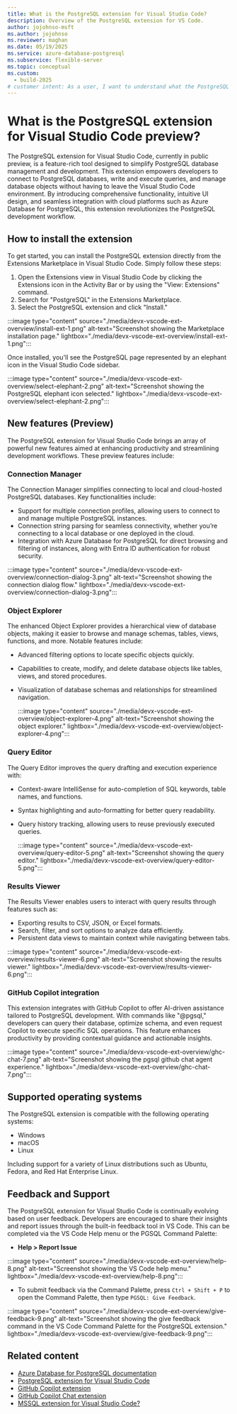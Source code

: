 ```yaml
---
title: What is the PostgreSQL extension for Visual Studio Code?
description: Overview of the PostgreSQL extension for VS Code.
author: jojohnso-msft
ms.author: jojohnso
ms.reviewer: maghan
ms.date: 05/19/2025
ms.service: azure-database-postgresql
ms.subservice: flexible-server
ms.topic: conceptual
ms.custom:
  - build-2025
# customer intent: As a user, I want to understand what the PostgreSQL extension for VS Code is and how I can use it with Azure Database for PostgreSQL flexible server.
---
```


# What is the PostgreSQL extension for Visual Studio Code preview?

The PostgreSQL extension for Visual Studio Code, currently in public preview, is a feature-rich tool designed to simplify PostgreSQL database management and development. This extension empowers developers to connect to PostgreSQL databases, write and execute queries, and manage database objects without having to leave the Visual Studio Code environment. By introducing comprehensive functionality, intuitive UI design, and seamless integration with cloud platforms such as Azure Database for PostgreSQL, this extension revolutionizes the PostgreSQL development workflow.

## How to install the extension

To get started, you can install the PostgreSQL extension directly from the Extensions Marketplace in Visual Studio Code. Simply follow these steps:

1. Open the Extensions view in Visual Studio Code by clicking the Extensions icon in the Activity Bar or by using the "View: Extensions" command.
2. Search for "PostgreSQL" in the Extensions Marketplace.
3. Select the PostgreSQL extension and click "Install."

 :::image type="content" source="./media/devx-vscode-ext-overview/install-ext-1.png" alt-text="Screenshot showing the Marketplace installation page." lightbox="./media/devx-vscode-ext-overview/install-ext-1.png":::

Once installed, you'll see the PostgreSQL page represented by an elephant icon in the Visual Studio Code sidebar.

 :::image type="content" source="./media/devx-vscode-ext-overview/select-elephant-2.png" alt-text="Screenshot showing the PostgreSQL elephant icon selected." lightbox="./media/devx-vscode-ext-overview/select-elephant-2.png":::

## New features (Preview)

The PostgreSQL extension for Visual Studio Code brings an array of powerful new features aimed at enhancing productivity and streamlining development workflows. These preview features include:

### Connection Manager

The Connection Manager simplifies connecting to local and cloud-hosted PostgreSQL databases. Key functionalities include:

- Support for multiple connection profiles, allowing users to connect to and manage multiple PostgreSQL instances.
- Connection string parsing for seamless connectivity, whether you’re connecting to a local database or one deployed in the cloud.
- Integration with Azure Database for PostgreSQL for direct browsing and filtering of instances, along with Entra ID authentication for robust security.

 :::image type="content" source="./media/devx-vscode-ext-overview/connection-dialog-3.png" alt-text="Screenshot showing the connection dialog flow." lightbox="./media/devx-vscode-ext-overview/connection-dialog-3.png":::

### Object Explorer

The enhanced Object Explorer provides a hierarchical view of database objects, making it easier to browse and manage schemas, tables, views, functions, and more. Notable features include:

- Advanced filtering options to locate specific objects quickly.
- Capabilities to create, modify, and delete database objects like tables, views, and stored procedures.
- Visualization of database schemas and relationships for streamlined navigation.

  :::image type="content" source="./media/devx-vscode-ext-overview/object-explorer-4.png" alt-text="Screenshot showing the object explorer." lightbox="./media/devx-vscode-ext-overview/object-explorer-4.png":::

### Query Editor

The Query Editor improves the query drafting and execution experience with:

- Context-aware IntelliSense for auto-completion of SQL keywords, table names, and functions.
- Syntax highlighting and auto-formatting for better query readability.
- Query history tracking, allowing users to reuse previously executed queries.

  :::image type="content" source="./media/devx-vscode-ext-overview/query-editor-5.png" alt-text="Screenshot showing the query editor." lightbox="./media/devx-vscode-ext-overview/query-editor-5.png":::

### Results Viewer

The Results Viewer enables users to interact with query results through features such as:

- Exporting results to CSV, JSON, or Excel formats.
- Search, filter, and sort options to analyze data efficiently.
- Persistent data views to maintain context while navigating between tabs.

 :::image type="content" source="./media/devx-vscode-ext-overview/results-viewer-6.png" alt-text="Screenshot showing the results viewer." lightbox="./media/devx-vscode-ext-overview/results-viewer-6.png":::

### GitHub Copilot integration

This extension integrates with GitHub Copilot to offer AI-driven assistance tailored to PostgreSQL development. With commands like "@pgsql," developers can query their database, optimize schema, and even request Copilot to execute specific SQL operations. This feature enhances productivity by providing contextual guidance and actionable insights.

:::image type="content" source="./media/devx-vscode-ext-overview/ghc-chat-7.png" alt-text="Screenshot showing the pgsql github chat agent experience." lightbox="./media/devx-vscode-ext-overview/ghc-chat-7.png":::

## Supported operating systems

The PostgreSQL extension is compatible with the following operating systems:

- Windows
- macOS
- Linux

Including support for a variety of Linux distributions such as Ubuntu, Fedora, and Red Hat Enterprise Linux.

## Feedback and Support

The PostgreSQL extension for Visual Studio Code is continually evolving based on user feedback. Developers are encouraged to share their insights and report issues through the built-in feedback tool in VS Code. This can be completed via the VS Code Help menu or the PGSQL Command Palette:

- **Help > Report Issue**

:::image type="content" source="./media/devx-vscode-ext-overview/help-8.png" alt-text="Screenshot showing the VS Code help menu." lightbox="./media/devx-vscode-ext-overview/help-8.png":::

- To submit feedback via the Command Palette, press `Ctrl + Shift + P` to open the Command Palette, then type `PGSQL: Give Feedback`.

:::image type="content" source="./media/devx-vscode-ext-overview/give-feedback-9.png" alt-text="Screenshot showing the give feedback command in the VS Code Command Palette for the PostgreSQL extension." lightbox="./media/devx-vscode-ext-overview/give-feedback-9.png":::

## Related content

- [Azure Database for PostgreSQL documentation](overview.md)
- [PostgreSQL extension for Visual Studio Code](https://marketplace.visualstudio.com/items?itemName=ms-ossdata.vscode-postgresql)
- [GitHub Copilot extension](https://marketplace.visualstudio.com/items?itemName=GitHub.copilot)
- [GitHub Copilot Chat extension](https://marketplace.visualstudio.com/items?itemName=GitHub.copilot-chat)
- [MSSQL extension for Visual Studio Code?](/sql/tools/visual-studio-code-extensions/mssql/mssql-extension-visual-studio-code)
